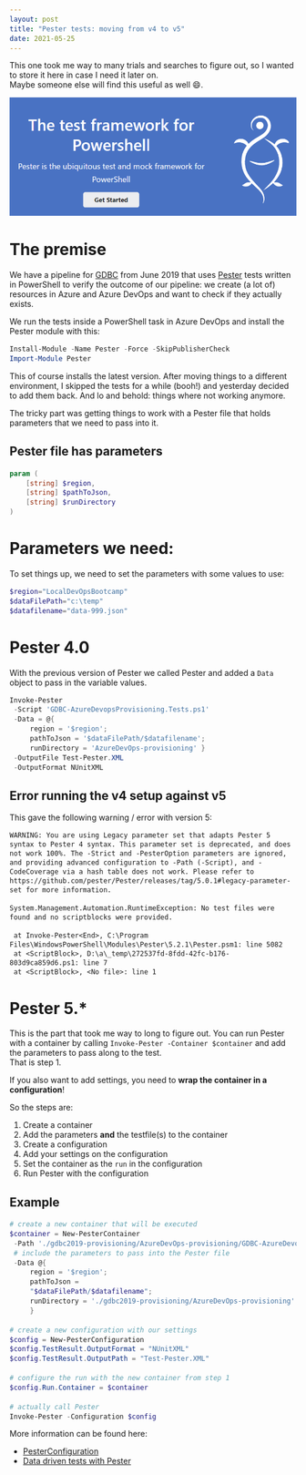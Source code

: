 ```yaml
---
layout: post
title: "Pester tests: moving from v4 to v5"
date: 2021-05-25
---
```


This one took me way to many trials and searches to figure out, so I wanted to store it here in case I need it later on.  
Maybe someone else will find this useful as well 😄.

![Pester site header image](/images/20210525/20210525_PesterHeader.png)

# The premise
We have a pipeline for [GDBC](https://www.globaldevopsbootcamp.com) from June 2019 that uses [Pester](https://pester.dev) tests written in PowerShell to verify the outcome of our pipeline: we create (a lot of) resources in Azure and Azure DevOps and want to check if they actually exists.

We run the tests inside a PowerShell task in Azure DevOps and install the Pester module with this:
``` powershell
Install-Module -Name Pester -Force -SkipPublisherCheck
Import-Module Pester
```
This of course installs the latest version. After moving things to a different environment, I skipped the tests for a while (booh!) and yesterday decided to add them back. And lo and behold: things where not working anymore. 

The tricky part was getting things to work with a Pester file that holds parameters that we need to pass into it.

## Pester file has parameters
``` powershell
param (
    [string] $region,
    [string] $pathToJson,
    [string] $runDirectory
)
```
# Parameters we need:
To set things up, we need to set the parameters with some values to use:
``` powershell
$region="LocalDevOpsBootcamp"
$dataFilePath="c:\temp"
$datafilename="data-999.json"
```

# Pester 4.0
With the previous version of Pester we called Pester and added a `Data` object to pass in the variable values.

``` powershell
Invoke-Pester
 -Script 'GDBC-AzureDevopsProvisioning.Tests.ps1'
 -Data = @{
     region = '$region'; 
     pathToJson = '$dataFilePath/$datafilename'; 
     runDirectory = 'AzureDevOps-provisioning' } 
 -OutputFile Test-Pester.XML
 -OutputFormat NUnitXML
```

## Error running the v4 setup against v5
This gave the following warning / error with version 5:
```
WARNING: You are using Legacy parameter set that adapts Pester 5 syntax to Pester 4 syntax. This parameter set is deprecated, and does not work 100%. The -Strict and -PesterOption parameters are ignored, and providing advanced configuration to -Path (-Script), and -CodeCoverage via a hash table does not work. Please refer to https://github.com/pester/Pester/releases/tag/5.0.1#legacy-parameter-set for more information.

System.Management.Automation.RuntimeException: No test files were found and no scriptblocks were provided.

 at Invoke-Pester<End>, C:\Program Files\WindowsPowerShell\Modules\Pester\5.2.1\Pester.psm1: line 5082
 at <ScriptBlock>, D:\a\_temp\272537fd-8fdd-42fc-b176-803d9ca859d6.ps1: line 7
 at <ScriptBlock>, <No file>: line 1
```

# Pester 5.*
This is the part that took me way to long to figure out. You can run Pester with a container by calling `Invoke-Pester -Container $container` and add the parameters to pass along to the test.  
That is step 1. 

If you also want to add settings, you need to **wrap the container in a configuration**!

So the steps are:
1. Create a container
1. Add the parameters **and** the testfile(s) to the container
1. Create a configuration
1. Add your settings on the configuration
1. Set the container as the `run` in the configuration
1. Run Pester with the configuration

## Example

``` powershell
# create a new container that will be executed
$container = New-PesterContainer 
 -Path './gdbc2019-provisioning/AzureDevOps-provisioning/GDBC-AzureDevopsProvisioning.Tests.ps1' 
 # include the parameters to pass into the Pester file
 -Data @{
     region = '$region'; 
     pathToJson = 
     "$dataFilePath/$datafilename"; 
     runDirectory = './gdbc2019-provisioning/AzureDevOps-provisioning' 
     } 

# create a new configuration with our settings
$config = New-PesterConfiguration
$config.TestResult.OutputFormat = "NUnitXML"
$config.TestResult.OutputPath = "Test-Pester.XML"

# configure the run with the new container from step 1
$config.Run.Container = $container

# actually call Pester
Invoke-Pester -Configuration $config 
```

More information can be found here: 
* [PesterConfiguration](https://pester-docs.netlify.app/docs/commands/New-PesterConfiguration)
* [Data driven tests with Pester](https://pester.dev/docs/usage/data-driven-tests)